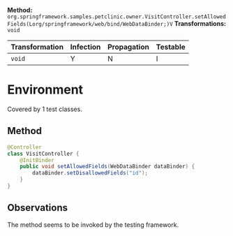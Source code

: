 
**Method:** `org.springframework.samples.petclinic.owner.VisitController.setAllowedFields(Lorg/springframework/web/bind/WebDataBinder;)V`
**Transformations:** `void`

| Transformation | Infection | Propagation | Testable |
|----------------|-----------|-------------|----------|
| `void`         | Y         | N           | I        |


# Environment

Covered by 1 test classes.

## Method

```Java
@Controller
class VisitController {
    @InitBinder
    public void setAllowedFields(WebDataBinder dataBinder) {
        dataBinder.setDisallowedFields("id");
    }
}
```

## Observations
The method seems to be invoked by the testing framework.
